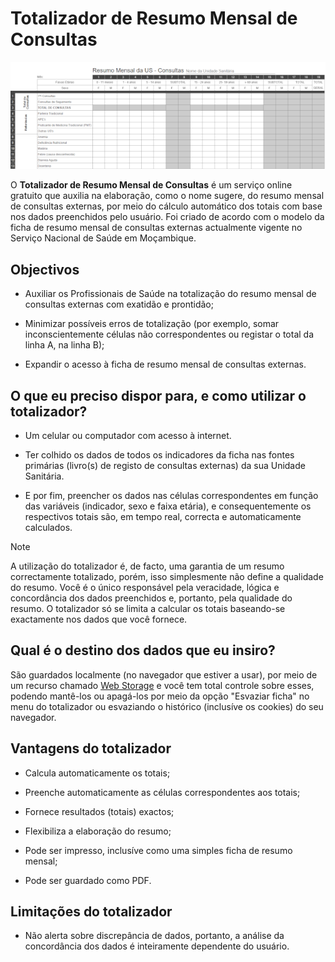 # Totalizador de Resumo Mensal de Consultas

![Trecho do Totalizador do Resumo Mensal de Consultas](imagens/totalizador-de-resumo-mensal-de-consultas.png)

O **Totalizador de Resumo Mensal de Consultas** é um serviço online gratuito que auxilia na elaboração, como o nome sugere, do resumo mensal de consultas externas, por meio do cálculo automático dos totais com base nos dados preenchidos pelo usuário. Foi criado de acordo com o modelo da ficha de resumo mensal de consultas externas actualmente vigente no Serviço Nacional de Saúde em Moçambique.


## Objectivos

* Auxiliar os Profissionais de Saúde na totalização do resumo mensal de consultas externas com exatidão e prontidão;

* Minimizar possíveis erros de totalização (por exemplo, somar inconscientemente células não correspondentes ou registar o total da linha A, na linha B);

* Expandir o acesso à ficha de resumo mensal de consultas externas.


## O que eu preciso dispor para, e como utilizar o totalizador?

* Um celular ou computador com acesso à internet.

* Ter colhido os dados de todos os indicadores da ficha nas fontes primárias (livro(s) de registo de consultas externas) da sua Unidade Sanitária.

* E por fim, preencher os dados nas células correspondentes em função das variáveis (indicador, sexo e faixa etária), e consequentemente os respectivos totais são, em tempo real, correcta e automaticamente calculados.


>[!NOTE]
>
> A utilização do totalizador é, de facto, uma garantia de um resumo correctamente totalizado, porém, isso simplesmente não define a qualidade do resumo. Você é o único responsável pela veracidade, lógica e concordância dos dados preenchidos e, portanto, pela qualidade do resumo. O totalizador só se limita a calcular os totais baseando-se exactamente nos dados que você fornece.


## Qual é o destino dos dados que eu insiro?

São guardados localmente (no navegador que estiver a usar), por meio de um recurso chamado [Web Storage](https://developer.mozilla.org/pt-BR/docs/Web/API/Web_Storage_API) e você tem total controle sobre esses, podendo mantê-los ou apagá-los por meio da opção "Esvaziar ficha" no menu do totalizador ou esvaziando o histórico (inclusíve os cookies) do seu navegador.


## Vantagens do totalizador

* Calcula automaticamente os totais;

* Preenche automaticamente as células correspondentes aos totais;

* Fornece resultados (totais) exactos;

* Flexibiliza a elaboração do resumo;

* Pode ser impresso, inclusíve como uma simples ficha de resumo mensal;

* Pode ser guardado como PDF.


## Limitações do totalizador

* Não alerta sobre discrepância de dados, portanto, a análise da concordância dos dados é inteiramente dependente do usuário.